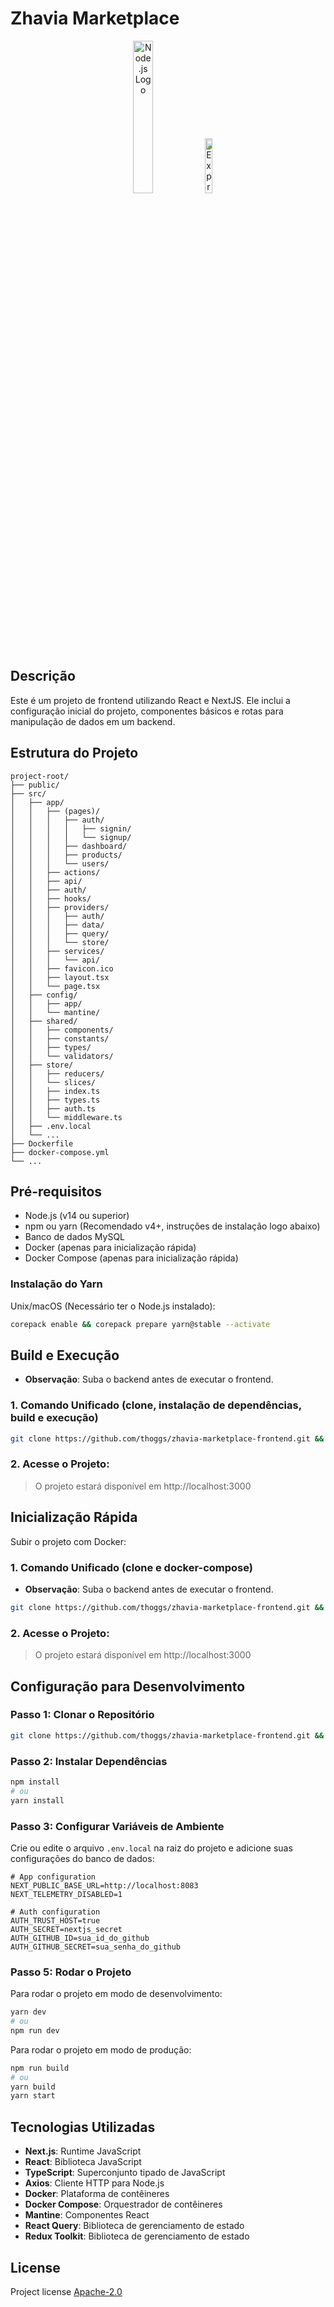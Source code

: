 # Zhavia Marketplace

<p align="center" width="100%">
    <img width="25%" src="https://www.vectorlogo.zone/logos/reactjs/reactjs-ar21.svg" alt="Node.js Logo">
    <img width="15%" src="https://www.svgrepo.com/show/354112/nextjs.svg" alt="Express.js Logo">
</p>

## Descrição

Este é um projeto de frontend utilizando React e NextJS. Ele inclui a configuração inicial do projeto, componentes
básicos e rotas para manipulação de dados em um backend.

## Estrutura do Projeto

```
project-root/
├── public/
├── src/
│   ├── app/
│   │   ├── (pages)/
│   │   │   ├── auth/
│   │   │   │   ├── signin/
│   │   │   │   └── signup/
│   │   │   ├── dashboard/
│   │   │   ├── products/
│   │   │   └── users/
│   │   ├── actions/
│   │   ├── api/
│   │   ├── auth/
│   │   ├── hooks/
│   │   ├── providers/
│   │   │   ├── auth/
│   │   │   ├── data/
│   │   │   ├── query/
│   │   │   └── store/
│   │   ├── services/
│   │   │   └── api/
│   │   ├── favicon.ico
│   │   ├── layout.tsx
│   │   └── page.tsx
│   ├── config/
│   │   ├── app/
│   │   └── mantine/
│   ├── shared/
│   │   ├── components/
│   │   ├── constants/
│   │   ├── types/
│   │   └── validators/
│   ├── store/
│   │   ├── reducers/
│   │   └── slices/
│   │   ├── index.ts
│   │   ├── types.ts
│   │   ├── auth.ts
│   │   └── middleware.ts
│   ├── .env.local
│   └── ...
├── Dockerfile
├── docker-compose.yml
└── ...
```

## Pré-requisitos

- Node.js (v14 ou superior)
- npm ou yarn (Recomendado v4+, instruções de instalação logo abaixo)
- Banco de dados MySQL
- Docker (apenas para inicialização rápida)
- Docker Compose (apenas para inicialização rápida)

### Instalação do Yarn

Unix/macOS (Necessário ter o Node.js instalado):

```bash
corepack enable && corepack prepare yarn@stable --activate
```

## Build e Execução

- **Observação**: Suba o backend antes de executar o frontend.

### 1. Comando Unificado (clone, instalação de dependências, build e execução)

```bash
git clone https://github.com/thoggs/zhavia-marketplace-frontend.git && cd zhavia-marketplace-frontend && yarn && yarn build && yarn start
```

### 2. Acesse o Projeto:

> O projeto estará disponível em http://localhost:3000

## Inicialização Rápida

Subir o projeto com Docker:

### 1. Comando Unificado (clone e docker-compose)

- **Observação**: Suba o backend antes de executar o frontend.

```bash
git clone https://github.com/thoggs/zhavia-marketplace-frontend.git && cd zhavia-marketplace-frontend && docker-compose up -d
```

### 2. Acesse o Projeto:

> O projeto estará disponível em http://localhost:3000

## Configuração para Desenvolvimento

### Passo 1: Clonar o Repositório

```bash
git clone https://github.com/thoggs/zhavia-marketplace-frontend.git && cd zhavia-marketplace-frontend
```

### Passo 2: Instalar Dependências

```bash
npm install
# ou
yarn install
```

### Passo 3: Configurar Variáveis de Ambiente

Crie ou edite o arquivo `.env.local` na raiz do projeto e adicione suas configurações do banco de dados:

```env
# App configuration
NEXT_PUBLIC_BASE_URL=http://localhost:8083
NEXT_TELEMETRY_DISABLED=1

# Auth configuration
AUTH_TRUST_HOST=true
AUTH_SECRET=nextjs_secret
AUTH_GITHUB_ID=sua_id_do_github
AUTH_GITHUB_SECRET=sua_senha_do_github
```

### Passo 5: Rodar o Projeto

Para rodar o projeto em modo de desenvolvimento:

```bash
yarn dev
# ou
npm run dev
```

Para rodar o projeto em modo de produção:

```bash
npm run build
# ou
yarn build
yarn start
```

## Tecnologias Utilizadas

- **Next.js**: Runtime JavaScript
- **React**: Biblioteca JavaScript
- **TypeScript**: Superconjunto tipado de JavaScript
- **Axios**: Cliente HTTP para Node.js
- **Docker**: Plataforma de contêineres
- **Docker Compose**: Orquestrador de contêineres
- **Mantine**: Componentes React
- **React Query**: Biblioteca de gerenciamento de estado
- **Redux Toolkit**: Biblioteca de gerenciamento de estado

## License

Project license [Apache-2.0](https://opensource.org/license/apache-2-0)